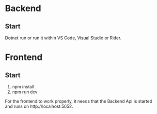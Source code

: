 # Backend
## Start
Dotnet run or run it within VS Code, Visual Studio or Rider.

# Frontend

## Start
1. npm install
2. npm run dev

For the frontend to work properly, it needs that the Backend Api is started and runs on http://localhost:5052.

